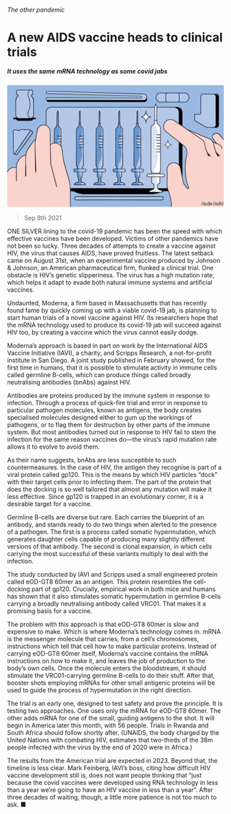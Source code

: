 ###### The other pandemic

# A new AIDS vaccine heads to clinical trials 

##### It uses the same mRNA technology as some covid jabs 

![image](images/20210911_std001.jpg) 

> Sep 8th 2021 

ONE SILVER lining to the covid-19 pandemic has been the speed with which effective vaccines have been developed. Victims of other pandemics have not been so lucky. Three decades of attempts to create a vaccine against HIV, the virus that causes AIDS, have proved fruitless. The latest setback came on August 31st, when an experimental vaccine produced by Johnson &amp; Johnson, an American pharmaceutical firm, flunked a clinical trial. One obstacle is HIV’s genetic slipperiness. The virus has a high mutation rate, which helps it adapt to evade both natural immune systems and artificial vaccines.

Undaunted, Moderna, a firm based in Massachusetts that has recently found fame by quickly coming up with a viable covid-19 jab, is planning to start human trials of a novel vaccine against HIV. Its researchers hope that the mRNA technology used to produce its covid-19 jab will succeed against HIV too, by creating a vaccine which the virus cannot easily dodge.


Moderna’s approach is based in part on work by the International AIDS Vaccine Initiative (IAVI), a charity, and Scripps Research, a not-for-profit institute in San Diego. A joint study published in February showed, for the first time in humans, that it is possible to stimulate activity in immune cells called germline B-cells, which can produce things called broadly neutralising antibodies (bnAbs) against HIV.

Antibodies are proteins produced by the immune system in response to infection. Through a process of quick-fire trial and error in response to particular pathogen molecules, known as antigens, the body creates specialised molecules designed either to gum up the workings of pathogens, or to flag them for destruction by other parts of the immune system. But most antibodies turned out in response to HIV fail to stem the infection for the same reason vaccines do—the virus’s rapid mutation rate allows it to evolve to avoid them.

As their name suggests, bnAbs are less susceptible to such countermeasures. In the case of HIV, the antigen they recognise is part of a viral protein called gp120. This is the means by which HIV particles “dock” with their target cells prior to infecting them. The part of the protein that does the docking is so well tailored that almost any mutation will make it less effective. Since gp120 is trapped in an evolutionary corner, it is a desirable target for a vaccine.

Germline B-cells are diverse but rare. Each carries the blueprint of an antibody, and stands ready to do two things when alerted to the presence of a pathogen. The first is a process called somatic hypermutation, which generates daughter cells capable of producing many slightly different versions of that antibody. The second is clonal expansion, in which cells carrying the most successful of these variants multiply to deal with the infection.

The study conducted by IAVI and Scripps used a small engineered protein called eOD-GT8 60mer as an antigen. This protein resembles the cell-docking part of gp120. Crucially, empirical work in both mice and humans has shown that it also stimulates somatic hypermutation in germline B-cells carrying a broadly neutralising antibody called VRC01. That makes it a promising basis for a vaccine.

The problem with this approach is that eOD-GT8 60mer is slow and expensive to make. Which is where Moderna’s technology comes in. mRNA is the messenger molecule that carries, from a cell’s chromosomes, instructions which tell that cell how to make particular proteins. Instead of carrying eOD-GT8 60mer itself, Moderna’s vaccine contains the mRNA instructions on how to make it, and leaves the job of production to the body’s own cells. Once the molecule enters the bloodstream, it should stimulate the VRC01-carrying germline B-cells to do their stuff. After that, booster shots employing mRNAs for other small antigenic proteins will be used to guide the process of hypermutation in the right direction.

The trial is an early one, designed to test safety and prove the principle. It is testing two approaches. One uses only the mRNA for eOD-GT8 60mer. The other adds mRNA for one of the small, guiding antigens to the shot. It will begin in America later this month, with 56 people. Trials in Rwanda and South Africa should follow shortly after. (UNAIDS, the body charged by the United Nations with combating HIV, estimates that two-thirds of the 38m people infected with the virus by the end of 2020 were in Africa.)

The results from the American trial are expected in 2023. Beyond that, the timeline is less clear. Mark Feinberg, IAVI’s boss, citing how difficult HIV vaccine development still is, does not want people thinking that “just because the covid vaccines were developed using RNA technology in less than a year we’re going to have an HIV vaccine in less than a year”. After three decades of waiting, though, a little more patience is not too much to ask. ■

